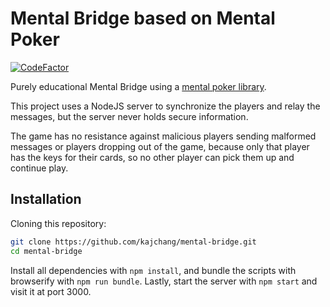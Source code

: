 # Mental Bridge based on Mental Poker

[![CodeFactor](https://www.codefactor.io/repository/github/kajchang/mental-bridge/badge)](https://www.codefactor.io/repository/github/kajchang/mental-bridge)

Purely educational Mental Bridge using a [mental poker library](https://github.com/kripod/mental-poker).

This project uses a NodeJS server to synchronize the players and relay the messages, but the server never holds secure information.

The game has no resistance against malicious players sending malformed messages or players dropping out of the game, because only that player has the keys for their cards, so no other player can pick them up and continue play.

## Installation

Cloning this repository:

```bash
git clone https://github.com/kajchang/mental-bridge.git
cd mental-bridge
```

Install all dependencies with `npm install`, and bundle the scripts with browserify with `npm run bundle`. Lastly, start the server with `npm start` and visit it at port 3000.
